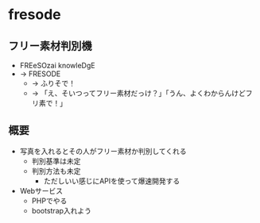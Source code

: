 # fresode
## フリー素材判別機
- FREeSOzai knowleDgE
- → FRESODE
	- → ふりそで！
	- → 「え、そいつってフリー素材だっけ？」「うん、よくわからんけどフリ素で！」

## 概要
- 写真を入れるとその人がフリー素材か判別してくれる
	- 判別基準は未定
	- 判別方法も未定
		- ただしいい感じにAPIを使って爆速開発する
- Webサービス
	- PHPでやる
	- bootstrap入れよう
